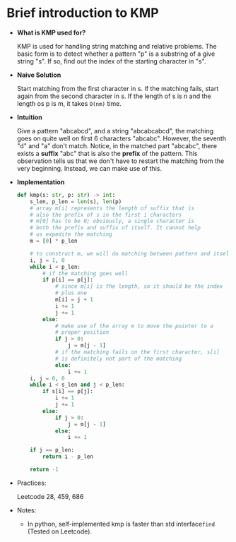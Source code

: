 # Brief introduction to KMP

- **What is KMP used for?**

  KMP is used for handling string matching and relative problems. The basic form is to detect whether a pattern "p" is a substring of a give string "s". If so, find out the index of the starting character in "s".

- **Naive Solution**

  Start matching from the first character in s. If the matching fails, start again from the second character in s. If the length of s is n and the length os p is m, it takes `O(nm)` time.

- **Intuition**

  Give a pattern "abcabcd", and a string "abcabcabcd", the matching goes on quite well on first 6 characters "abcabc". However, the seventh "d" and "a" don't match. Notice, in the matched part "abcabc", there exists a **suffix** "abc" that is also the **prefix** of the pattern. This observation tells us that we don't have to restart the matching from the very beginning. Instead, we can make use of this.

- **Implementation**

  ```python
  def kmp(s: str, p: str) -> int:
      s_len, p_len = len(s), len(p)
      # array m[i] represents the length of suffix that is
      # also the prefix of s in the first i characters    
      # m[0] has to be 0; obviously, a single character is 
      # both the prefix and suffix of itself. It cannot help
      # us expedite the matching
      m = [0] * p_len
  
      # to construct m, we will do matching between pattern and itself
      i, j = 1, 0
      while i < p_len:
          # if the matching goes well
          if p[i] == p[j]:
              # since m[i] is the length, so it should be the index
              # plus one
              m[i] = j + 1
              i += 1
              j += 1
          else:
              # make use of the array m to move the pointer to a
              # proper position
              if j > 0:
                  j = m[j - 1]
              # if the matching fails on the first character, s[i]
              # is definitely not part of the matching
              else:
                  i += 1
      i, j = 0, 0
      while i < s_len and j < p_len:
          if s[i] == p[j]:
              i += 1
              j += 1
          else:
              if j > 0:
                  j = m[j - 1]
              else:
                  i += 1
  
      if j == p_len:
          return i - p_len
  
      return -1
  ```

- Practices:

  Leetcode 28, 459, 686

- Notes:

  - In python, self-implemented kmp is faster than std interface`find` (Tested on Leetcode).

